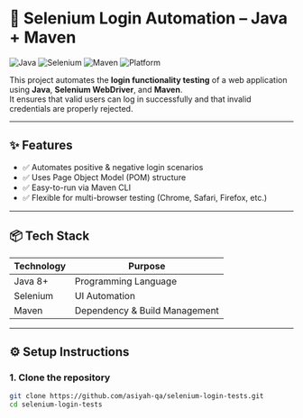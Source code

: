 # 🔐 Selenium Login Automation – Java + Maven

![Java](https://img.shields.io/badge/Java-17-blue)
![Selenium](https://img.shields.io/badge/Selenium-WebDriver-brightgreen)
![Maven](https://img.shields.io/badge/Maven-Build-orange)
![Platform](https://img.shields.io/badge/Tested%20on-MacOS-lightgrey)

This project automates the **login functionality testing** of a web application using **Java**, **Selenium WebDriver**, and **Maven**.  
It ensures that valid users can log in successfully and that invalid credentials are properly rejected.

---

## ✨ Features

- ✅ Automates positive & negative login scenarios
- ✅ Uses Page Object Model (POM) structure
- ✅ Easy-to-run via Maven CLI
- ✅ Flexible for multi-browser testing (Chrome, Safari, Firefox, etc.)

---

## 📦 Tech Stack

| Technology     | Purpose                        |
|----------------|--------------------------------|
| Java 8+        | Programming Language           |
| Selenium       | UI Automation                  |
| Maven          | Dependency & Build Management  |      |

---

## ⚙️ Setup Instructions

### 1. Clone the repository

```bash
git clone https://github.com/asiyah-qa/selenium-login-tests.git
cd selenium-login-tests

